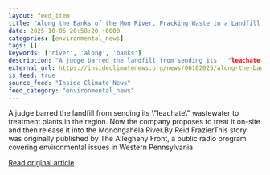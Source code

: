 ```yaml
---
layout: feed_item
title: "Along the Banks of the Mon River, Fracking Waste in a Landfill Once Again Poses a Pollution Problem"
date: 2025-10-06 20:58:20 +0000
categories: [environmental_news]
tags: []
keywords: ['river', 'along', 'banks']
description: "A judge barred the landfill from sending its   "leachate  " wastewater to treatment plants in the region"
external_url: https://insideclimatenews.org/news/06102025/along-the-banks-of-the-mon-river-fracking-waste-in-a-landfill-once-again-poses-a-pollution-problem/
is_feed: true
source_feed: "Inside Climate News"
feed_category: "environmental_news"
---
```


A judge barred the landfill from sending its \\"leachate\\" wastewater to treatment plants in the region. Now the company proposes to treat it on-site and then release it into the Monongahela River.By Reid FrazierThis story was originally published by The Allegheny Front, a public radio program covering environmental issues in Western Pennsylvania.

[Read original article](https://insideclimatenews.org/news/06102025/along-the-banks-of-the-mon-river-fracking-waste-in-a-landfill-once-again-poses-a-pollution-problem/)
